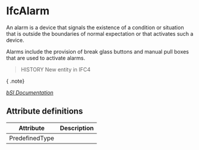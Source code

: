 IfcAlarm
========
An alarm is a device that signals the existence of a condition or situation
that is outside the boundaries of normal expectation or that activates such a
device.  
  
Alarms include the provision of break glass buttons and manual pull boxes that
are used to activate alarms.  
  
> HISTORY  New entity in IFC4  
  
{ .note}  
>  
[ _bSI
Documentation_](https://standards.buildingsmart.org/IFC/DEV/IFC4_2/FINAL/HTML/schema/ifcbuildingcontrolsdomain/lexical/ifcalarm.htm)


Attribute definitions
---------------------
| Attribute      | Description   |
|----------------|---------------|
| PredefinedType |               |

